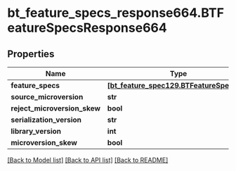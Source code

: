 # bt_feature_specs_response664.BTFeatureSpecsResponse664

## Properties
Name | Type | Description | Notes
------------ | ------------- | ------------- | -------------
**feature_specs** | [**[bt_feature_spec129.BTFeatureSpec129]**](BTFeatureSpec129.md) |  | [optional] 
**source_microversion** | **str** |  | [optional] 
**reject_microversion_skew** | **bool** |  | [optional] 
**serialization_version** | **str** |  | [optional] 
**library_version** | **int** |  | [optional] 
**microversion_skew** | **bool** |  | [optional] 

[[Back to Model list]](../README.md#documentation-for-models) [[Back to API list]](../README.md#documentation-for-api-endpoints) [[Back to README]](../README.md)


